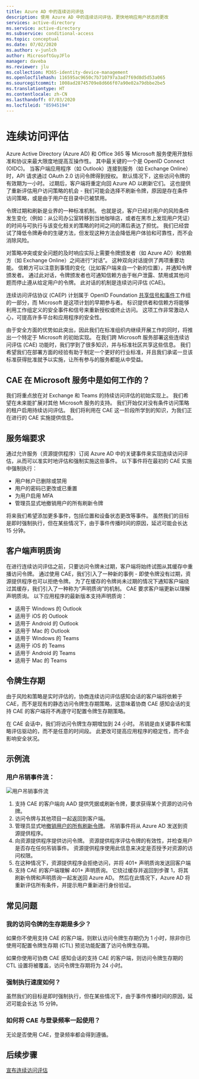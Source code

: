```yaml
---
title: Azure AD 中的连续访问评估
description: 使用 Azure AD 中的连续访问评估，更快地响应用户状态的更改
services: active-directory
ms.service: active-directory
ms.subservice: conditional-access
ms.topic: conceptual
ms.date: 07/02/2020
ms.author: v-junlch
author: MicrosoftGuyJFlo
manager: daveba
ms.reviewer: jlu
ms.collection: M365-identity-device-management
ms.openlocfilehash: 116595ac9650c7b710797a3ad7f69d8d5d53a065
ms.sourcegitcommit: 1008ad28745709e8d666f07a90e02a79dbbe2be5
ms.translationtype: HT
ms.contentlocale: zh-CN
ms.lasthandoff: 07/03/2020
ms.locfileid: "85945194"
---
```

# <a name="continuous-access-evaluation"></a>连续访问评估

Azure Active Directory (Azure AD) 和 Office 365 等 Microsoft 服务使用开放标准和协议来最大限度地提高互操作性。 其中最关键的一个是 OpenID Connect (OIDC)。 当客户端应用程序（如 Outlook）连接到服务（如 Exchange Online）时，API 请求通过 OAuth 2.0 访问令牌得到授权。 默认情况下，这些访问令牌的有效期为一小时。 过期后，客户端将重定向回 Azure AD 以刷新它们。 这也提供了重新评估用户访问策略的机会 - 我们可能会选择不刷新令牌，原因是存在条件访问策略，或是由于用户在目录中已被禁用。 

令牌过期和刷新是业界的一种标准机制。 也就是说，客户已经对用户的风险条件发生变化（例如：从公司办公室转移到当地咖啡店，或者在黑市上发现用户凭证）的时间与可执行与该变化相关的策略的时间之间的滞后表达了担忧。 我们已经尝试了降低令牌寿命的生硬方法，但发现这种方法会降低用户体验和可靠性，而不会消除风险。

对策略冲突或安全问题的及时响应实际上需要令牌颁发者（如 Azure AD）和依赖方（如 Exchange Online）之间进行“对话”。 这种双向对话提供了两项重要功能。 信赖方可以注意到事情的变化（比如客户端来自一个新的位置），并通知令牌颁发者。 通过此对话，令牌颁发者也可通知信赖方由于帐户泄露、禁用或其他问题而停止遵从给定用户的令牌。 此对话的机制是连续访问评估 (CAE)。

连续访问评估协议 (CAEP) 计划属于 OpenID Foundation [共享信号和事件](https://openid.net/wg/sse/)工作组的一部分，而 Microsoft 是这项计划的早期参与者。 标识提供者和信赖方将能够利用工作组定义的安全事件和信号来重新授权或终止访问。 这项工作非常激动人心，可提高许多平台和应用程序的安全性。

由于安全方面的优势如此突出，因此我们在标准组织内继续开展工作的同时，将推出一个特定于 Microsoft 的初始实现。 在我们跨 Microsoft 服务部署这些连续访问评估 (CAE) 功能时，我们学到了很多知识，并与标准社区共享这些信息。 我们希望我们在部署方面的经验有助于制定一个更好的行业标准，并且我们承诺一旦该标准获得批准就予以实施，让所有参与的服务都能从中受益。

## <a name="how-does-cae-work-in-microsoft-services"></a>CAE 在 Microsoft 服务中是如何工作的？

我们将重点放在对 Exchange 和 Teams 的持续访问评估的初始实现上。 我们希望在未来能扩展对其他 Microsoft 服务的支持。 我们开始仅对没有条件访问策略的租户启用持续访问评估。 我们将利用在 CAE 这一阶段所学到的知识，为我们正在进行的 CAE 实施提供信息。

## <a name="service-side-requirements"></a>服务端要求

通过允许服务（资源提供程序）订阅 Azure AD 中的关键事件来实现连续访问评估，从而可以准实时地评估和强制实施这些事件。 以下事件将在最初的 CAE 实施中强制执行：

- 用户帐户已删除或禁用
- 用户的密码已更改或已重置
- 为用户启用 MFA
- 管理员显式地撤销用户的所有刷新令牌

将来我们希望添加更多事件，包括位置和设备状态更改等事件。 虽然我们的目标是即时强制执行，但在某些情况下，由于事件传播时间的原因，延迟可能会长达 15 分钟。 

## <a name="client-side-claim-challenge"></a>客户端声明质询

在进行连续访问评估之前，只要访问令牌未过期，客户端将始终试图从其缓存中重播访问令牌。 通过使用 CAE，我们引入了一种新的事例 - 即使令牌没有过期，资源提供程序也可以拒绝令牌。 为了在缓存的令牌尚未过期的情况下通知客户端绕过其缓存，我们引入了一种称为“声明质询”的机制。 CAE 要求客户端更新以理解声明质询。 以下应用程序的最新版本支持声明质询：

- 适用于 Windows 的 Outlook 
- 适用于 iOS 的 Outlook 
- 适用于 Android 的 Outlook 
- 适用于 Mac 的 Outlook 
- 适用于 Windows 的 Teams
- 适用于 iOS 的 Teams 
- 适用于 Android 的 Teams 
- 适用于 Mac 的 Teams 

## <a name="token-lifetime"></a>令牌生存期

由于风险和策略是实时评估的，协商连续访问评估感知会话的客户端将依赖于 CAE，而不是现有的静态访问令牌生存期策略，这意味着协商 CAE 感知会话的支持 CAE 的客户端将不再遵守可配置令牌生存期策略。

在 CAE 会话中，我们将访问令牌生存期增加到 24 小时。 吊销是由关键事件和策略评估驱动的，而不是任意的时间段。 此更改可提高应用程序的稳定性，而不会影响安全状况。 

## <a name="example-flows"></a>示例流

### <a name="user-revocation-event-flow"></a>用户吊销事件流：

![用户吊销事件流](./media/concept-fundamentals-continuous-access-evaluation/user-revocation-event-flow.png)

1. 支持 CAE 的客户端向 AAD 提供凭据或刷新令牌，要求获得某个资源的访问令牌。
1. 访问令牌与其他项目一起返回到客户端。
1. 管理员显式地[撤销用户的所有刷新令牌](https://docs.microsoft.com/powershell/module/azuread/revoke-azureaduserallrefreshtoken?view=azureadps-2.0)。 吊销事件将从 Azure AD 发送到资源提供程序。
1. 向资源提供程序提供访问令牌。 资源提供程序评估令牌的有效性，并检查用户是否存在任何吊销事件。 资源提供程序使用此信息来决定是否授予对资源的访问权限。
1. 在这种情况下，资源提供程序会拒绝访问，并将 401+ 声明质询发送回客户端
1. 支持 CAE 的客户端理解 401+ 声明质询。 它绕过缓存并返回到步骤 1，将其刷新令牌和声明质询一起发送回 Azure AD。 然后在此情况下，Azure AD 将重新评估所有条件，并提示用户重新进行身份验证。

## <a name="faqs"></a>常见问题

### <a name="what-is-the-lifetime-of-my-access-token"></a>我的访问令牌的生存期是多少？

如果你不使用支持 CAE 的客户端，则默认访问令牌生存期仍为 1 小时，除非你已使用可配置令牌生存期 (CTL) 预览功能配置了访问令牌生存期。

如果你使用可协商 CAE 感知会话的支持 CAE 的客户端，则访问令牌生存期的 CTL 设置将被覆盖，访问令牌生存期将为 24 小时。

### <a name="how-quick-is-enforcement"></a>强制执行速度如何？

虽然我们的目标是即时强制执行，但在某些情况下，由于事件传播时间的原因，延迟可能会长达 15 分钟。

### <a name="how-will-cae-work-with-sign-in-frequency"></a>如何将 CAE 与登录频率一起使用？

无论是否使用 CAE，登录频率都会得到遵循。

## <a name="next-steps"></a>后续步骤

[宣布连续访问评估](https://techcommunity.microsoft.com/t5/azure-active-directory-identity/moving-towards-real-time-policy-and-security-enforcement/ba-p/1276933)

